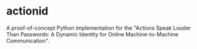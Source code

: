 # actionid
A proof-of-concept Python implementation for the "Actions Speak Louder Than Passwords: A Dynamic Identity for Online Machine-to-Machine Communication".
